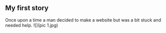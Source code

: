 ## My first story 

Once upon a time a man decided to make a website but was a bit stuck and needed help. ![](pic 1.jpg)
 
 
